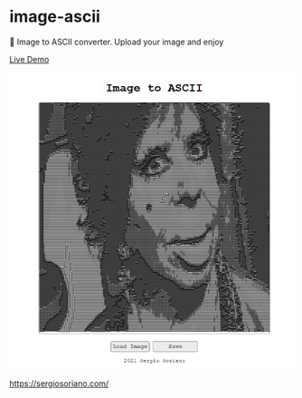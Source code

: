 # image-ascii
💾 Image to ASCII converter.
Upload your image and enjoy

[Live Demo](https://sergiss.github.io/image-ascii/)

![Image to ASCII Converter](https://raw.githubusercontent.com/sergiss/image-ascii/master/image-ascii.png)

https://sergiosoriano.com/
